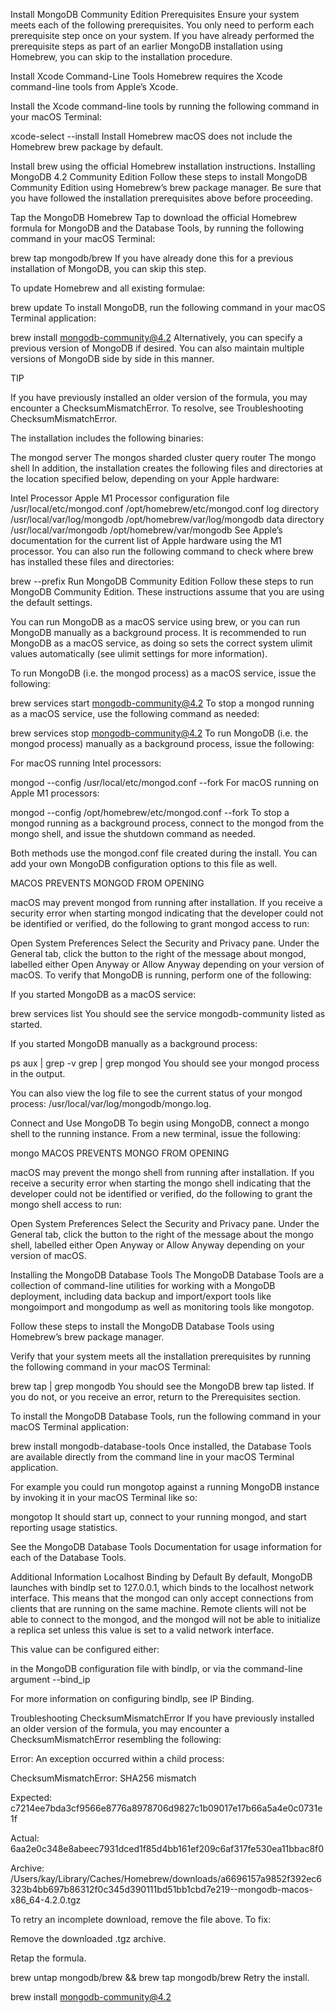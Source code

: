 Install MongoDB Community Edition
Prerequisites
Ensure your system meets each of the following prerequisites. You only need to perform each prerequisite step once on your system. If you have already performed the prerequisite steps as part of an earlier MongoDB installation using Homebrew, you can skip to the installation procedure.

Install Xcode Command-Line Tools
Homebrew requires the Xcode command-line tools from Apple’s Xcode.

Install the Xcode command-line tools by running the following command in your macOS Terminal:

xcode-select --install
Install Homebrew
macOS does not include the Homebrew brew package by default.

Install brew using the official Homebrew installation instructions.
Installing MongoDB 4.2 Community Edition
Follow these steps to install MongoDB Community Edition using Homebrew’s brew package manager. Be sure that you have followed the installation prerequisites above before proceeding.

Tap the MongoDB Homebrew Tap to download the official Homebrew formula for MongoDB and the Database Tools, by running the following command in your macOS Terminal:

brew tap mongodb/brew
If you have already done this for a previous installation of MongoDB, you can skip this step.

To update Homebrew and all existing formulae:

brew update
To install MongoDB, run the following command in your macOS Terminal application:

brew install mongodb-community@4.2
Alternatively, you can specify a previous version of MongoDB if desired. You can also maintain multiple versions of MongoDB side by side in this manner.

TIP

If you have previously installed an older version of the formula, you may encounter a ChecksumMismatchError. To resolve, see Troubleshooting ChecksumMismatchError.

The installation includes the following binaries:

The mongod server
The mongos sharded cluster query router
The mongo shell
In addition, the installation creates the following files and directories at the location specified below, depending on your Apple hardware:

Intel Processor	Apple M1 Processor
configuration file	/usr/local/etc/mongod.conf	/opt/homebrew/etc/mongod.conf
log directory	/usr/local/var/log/mongodb	/opt/homebrew/var/log/mongodb
data directory	/usr/local/var/mongodb	/opt/homebrew/var/mongodb
See Apple’s documentation for the current list of Apple hardware using the M1 processor. You can also run the following command to check where brew has installed these files and directories:

brew --prefix
Run MongoDB Community Edition
Follow these steps to run MongoDB Community Edition. These instructions assume that you are using the default settings.

You can run MongoDB as a macOS service using brew, or you can run MongoDB manually as a background process. It is recommended to run MongoDB as a macOS service, as doing so sets the correct system ulimit values automatically (see ulimit settings for more information).

To run MongoDB (i.e. the mongod process) as a macOS service, issue the following:

brew services start mongodb-community@4.2
To stop a mongod running as a macOS service, use the following command as needed:

brew services stop mongodb-community@4.2
To run MongoDB (i.e. the mongod process) manually as a background process, issue the following:

For macOS running Intel processors:

mongod --config /usr/local/etc/mongod.conf --fork
For macOS running on Apple M1 processors:

mongod --config /opt/homebrew/etc/mongod.conf --fork
To stop a mongod running as a background process, connect to the mongod from the mongo shell, and issue the shutdown command as needed.

Both methods use the mongod.conf file created during the install. You can add your own MongoDB configuration options to this file as well.

MACOS PREVENTS MONGOD FROM OPENING

macOS may prevent mongod from running after installation. If you receive a security error when starting mongod indicating that the developer could not be identified or verified, do the following to grant mongod access to run:

Open System Preferences
Select the Security and Privacy pane.
Under the General tab, click the button to the right of the message about mongod, labelled either Open Anyway or Allow Anyway depending on your version of macOS.
To verify that MongoDB is running, perform one of the following:

If you started MongoDB as a macOS service:

brew services list
You should see the service mongodb-community listed as started.

If you started MongoDB manually as a background process:

ps aux | grep -v grep | grep mongod
You should see your mongod process in the output.

You can also view the log file to see the current status of your mongod process: /usr/local/var/log/mongodb/mongo.log.

Connect and Use MongoDB
To begin using MongoDB, connect a mongo shell to the running instance. From a new terminal, issue the following:

mongo
MACOS PREVENTS MONGO FROM OPENING

macOS may prevent the mongo shell from running after installation. If you receive a security error when starting the mongo shell indicating that the developer could not be identified or verified, do the following to grant the mongo shell access to run:

Open System Preferences
Select the Security and Privacy pane.
Under the General tab, click the button to the right of the message about the mongo shell, labelled either Open Anyway or Allow Anyway depending on your version of macOS.


Installing the MongoDB Database Tools
The MongoDB Database Tools are a collection of command-line utilities for working with a MongoDB deployment, including data backup and import/export tools like mongoimport and mongodump as well as monitoring tools like mongotop.

Follow these steps to install the MongoDB Database Tools using Homebrew’s brew package manager.

Verify that your system meets all the installation prerequisites by running the following command in your macOS Terminal:

brew tap | grep mongodb
You should see the MongoDB brew tap listed. If you do not, or you receive an error, return to the Prerequisites section.

To install the MongoDB Database Tools, run the following command in your macOS Terminal application:

brew install mongodb-database-tools
Once installed, the Database Tools are available directly from the command line in your macOS Terminal application.

For example you could run mongotop against a running MongoDB instance by invoking it in your macOS Terminal like so:

mongotop
It should start up, connect to your running mongod, and start reporting usage statistics.

See the MongoDB Database Tools Documentation for usage information for each of the Database Tools.

Additional Information
Localhost Binding by Default
By default, MongoDB launches with bindIp set to 127.0.0.1, which binds to the localhost network interface. This means that the mongod can only accept connections from clients that are running on the same machine. Remote clients will not be able to connect to the mongod, and the mongod will not be able to initialize a replica set unless this value is set to a valid network interface.

This value can be configured either:

in the MongoDB configuration file with bindIp, or
via the command-line argument --bind_ip

For more information on configuring bindIp, see IP Binding.

Troubleshooting ChecksumMismatchError
If you have previously installed an older version of the formula, you may encounter a ChecksumMismatchError resembling the following:

Error: An exception occurred within a child process:

  ChecksumMismatchError: SHA256 mismatch

Expected: c7214ee7bda3cf9566e8776a8978706d9827c1b09017e17b66a5a4e0c0731e1f

  Actual: 6aa2e0c348e8abeec7931dced1f85d4bb161ef209c6af317fe530ea11bbac8f0

Archive: /Users/kay/Library/Caches/Homebrew/downloads/a6696157a9852f392ec6323b4bb697b86312f0c345d390111bd51bb1cbd7e219--mongodb-macos-x86_64-4.2.0.tgz

To retry an incomplete download, remove the file above.
To fix:

Remove the downloaded .tgz archive.

Retap the formula.

brew untap mongodb/brew && brew tap mongodb/brew
Retry the install.

brew install mongodb-community@4.2
